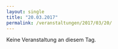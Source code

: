 ```yaml
---
layout: single
title: "20.03.2017"
permalink: /veranstaltungen/2017/03/20/
---
```


Keine Veranstaltung an diesem Tag.
